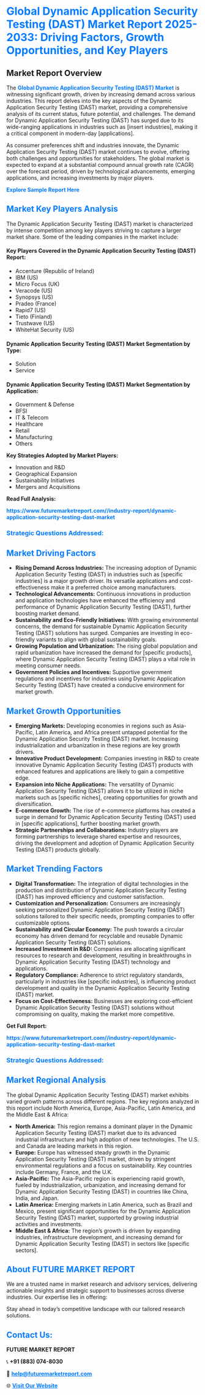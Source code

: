 <h1 style="color: #007BFF;">Global Dynamic Application Security Testing (DAST) Market Report 2025-2033: Driving Factors, Growth Opportunities, and Key Players</h1>

<section id="overview">
<h2>Market Report Overview</h2>
<p>The <a href="https://www.futuremarketreport.com//industry-report/dynamic-application-security-testing-dast-market" style="color: #007BFF; text-decoration: none;"><strong>Global Dynamic Application Security Testing (DAST) Market</strong></a> is witnessing significant growth, driven by increasing demand across various industries. This report delves into the key aspects of the Dynamic Application Security Testing (DAST) market, providing a comprehensive analysis of its current status, future potential, and challenges. The demand for Dynamic Application Security Testing (DAST) has surged due to its wide-ranging applications in industries such as [insert industries], making it a critical component in modern-day [applications].</p>
<p>As consumer preferences shift and industries innovate, the Dynamic Application Security Testing (DAST) market continues to evolve, offering both challenges and opportunities for stakeholders. The global market is expected to expand at a substantial compound annual growth rate (CAGR) over the forecast period, driven by technological advancements, emerging applications, and increasing investments by major players.</p>
</section>

<section id="overview">
<p><a href="https://www.futuremarketreport.com//request-sample/reportId=45726" style="color: #007BFF; text-decoration: none;"><strong>Explore Sample Report Here</strong></a></p>
</section>

<section id="key-players">
<h2 style="color: #007BFF;">Market Key Players Analysis</h2>
<p>The Dynamic Application Security Testing (DAST) market is characterized by intense competition among key players striving to capture a larger market share. Some of the leading companies in the market include:</p>
<h4>Key Players Covered in the Dynamic Application Security Testing (DAST) Report:</h4>
<ul><li>Accenture (Republic of Ireland)</li><li>IBM (US)</li><li>Micro Focus (UK)</li><li>Veracode (US)</li><li>Synopsys (US)</li><li>Pradeo (France)</li><li>Rapid7 (US)</li><li>Tieto (Finland)</li><li>Trustwave (US)</li><li>WhiteHat Security (US)</li></ul>
<h4>Dynamic Application Security Testing (DAST) Market Segmentation by Type:</h4>
<ul><li>Solution</li><li>Service</li></ul>

<h4>Dynamic Application Security Testing (DAST) Market Segmentation by Application:</h4>
<ul><li>Government &amp; Defense</li><li>BFSI</li><li>IT &amp; Telecom</li><li>Healthcare</li><li>Retail</li><li>Manufacturing</li><li>Others</li></ul>
<p><strong>Key Strategies Adopted by Market Players:</strong></p>
<ul>
<li>Innovation and R&D</li>
<li>Geographical Expansion</li>
<li>Sustainability Initiatives</li>
<li>Mergers and Acquisitions</li>
</ul>
</section>

<section>
<p><strong>Read Full Analysis: </strong></p><a href="https://www.futuremarketreport.com//industry-report/dynamic-application-security-testing-dast-market" style="color: #007BFF; text-decoration: none;"><strong>https://www.futuremarketreport.com//industry-report/dynamic-application-security-testing-dast-market</strong></a>
<h3 style="color: #007BFF;">Strategic Questions Addressed:</h3>
</section>

<section id="driving-factors">
<h2 style="color: #007BFF;">Market Driving Factors</h2>
<ul>
<li><strong>Rising Demand Across Industries:</strong> The increasing adoption of Dynamic Application Security Testing (DAST) in industries such as [specific industries] is a major growth driver. Its versatile applications and cost-effectiveness make it a preferred choice among manufacturers.</li>
<li><strong>Technological Advancements:</strong> Continuous innovations in production and application technologies have enhanced the efficiency and performance of Dynamic Application Security Testing (DAST), further boosting market demand.</li>
<li><strong>Sustainability and Eco-Friendly Initiatives:</strong> With growing environmental concerns, the demand for sustainable Dynamic Application Security Testing (DAST) solutions has surged. Companies are investing in eco-friendly variants to align with global sustainability goals.</li>
<li><strong>Growing Population and Urbanization:</strong> The rising global population and rapid urbanization have increased the demand for [specific products], where Dynamic Application Security Testing (DAST) plays a vital role in meeting consumer needs.</li>
<li><strong>Government Policies and Incentives:</strong> Supportive government regulations and incentives for industries using Dynamic Application Security Testing (DAST) have created a conducive environment for market growth.</li>
</ul>
</section>

<section id="growth-opportunities">
<h2 style="color: #007BFF;">Market Growth Opportunities</h2>
<ul>
<li><strong>Emerging Markets:</strong> Developing economies in regions such as Asia-Pacific, Latin America, and Africa present untapped potential for the Dynamic Application Security Testing (DAST) market. Increasing industrialization and urbanization in these regions are key growth drivers.</li>
<li><strong>Innovative Product Development:</strong> Companies investing in R&D to create innovative Dynamic Application Security Testing (DAST) products with enhanced features and applications are likely to gain a competitive edge.</li>
<li><strong>Expansion into Niche Applications:</strong> The versatility of Dynamic Application Security Testing (DAST) allows it to be utilized in niche markets such as [specific niches], creating opportunities for growth and diversification.</li>
<li><strong>E-commerce Growth:</strong> The rise of e-commerce platforms has created a surge in demand for Dynamic Application Security Testing (DAST) used in [specific applications], further boosting market growth.</li>
<li><strong>Strategic Partnerships and Collaborations:</strong> Industry players are forming partnerships to leverage shared expertise and resources, driving the development and adoption of Dynamic Application Security Testing (DAST) products globally.</li>
</ul>
</section>

<section id="trending-factors">
<h2 style="color: #007BFF;">Market Trending Factors</h2>
<ul>
<li><strong>Digital Transformation:</strong> The integration of digital technologies in the production and distribution of Dynamic Application Security Testing (DAST) has improved efficiency and customer satisfaction.</li>
<li><strong>Customization and Personalization:</strong> Consumers are increasingly seeking personalized Dynamic Application Security Testing (DAST) solutions tailored to their specific needs, prompting companies to offer customizable options.</li>
<li><strong>Sustainability and Circular Economy:</strong> The push towards a circular economy has driven demand for recyclable and reusable Dynamic Application Security Testing (DAST) solutions.</li>
<li><strong>Increased Investment in R&D:</strong> Companies are allocating significant resources to research and development, resulting in breakthroughs in Dynamic Application Security Testing (DAST) technology and applications.</li>
<li><strong>Regulatory Compliance:</strong> Adherence to strict regulatory standards, particularly in industries like [specific industries], is influencing product development and quality in the Dynamic Application Security Testing (DAST) market.</li>
<li><strong>Focus on Cost-Effectiveness:</strong> Businesses are exploring cost-efficient Dynamic Application Security Testing (DAST) solutions without compromising on quality, making the market more competitive.</li>
</ul>
</section>

<section>
<p><strong>Get Full Report: </strong></p><a href="https://www.futuremarketreport.com//industry-report/dynamic-application-security-testing-dast-market" style="color: #007BFF; text-decoration: none;"><strong>https://www.futuremarketreport.com//industry-report/dynamic-application-security-testing-dast-market</strong></a>
<h3 style="color: #007BFF;">Strategic Questions Addressed:</h3>
</section>


<section id="regional-analysis">
<h2 style="color: #007BFF;">Market Regional Analysis</h2>
<p>The global Dynamic Application Security Testing (DAST) market exhibits varied growth patterns across different regions. The key regions analyzed in this report include North America, Europe, Asia-Pacific, Latin America, and the Middle East & Africa:</p>
<ul>
<li><strong>North America:</strong> This region remains a dominant player in the Dynamic Application Security Testing (DAST) market due to its advanced industrial infrastructure and high adoption of new technologies. The U.S. and Canada are leading markets in this region.</li>
<li><strong>Europe:</strong> Europe has witnessed steady growth in the Dynamic Application Security Testing (DAST) market, driven by stringent environmental regulations and a focus on sustainability. Key countries include Germany, France, and the U.K.</li>
<li><strong>Asia-Pacific:</strong> The Asia-Pacific region is experiencing rapid growth, fueled by industrialization, urbanization, and increasing demand for Dynamic Application Security Testing (DAST) in countries like China, India, and Japan.</li>
<li><strong>Latin America:</strong> Emerging markets in Latin America, such as Brazil and Mexico, present significant opportunities for the Dynamic Application Security Testing (DAST) market, supported by growing industrial activities and investments.</li>
<li><strong>Middle East & Africa:</strong> The region’s growth is driven by expanding industries, infrastructure development, and increasing demand for Dynamic Application Security Testing (DAST) in sectors like [specific sectors].</li>
</ul>
</section>

<footer>
<h2 style="color: #007BFF;">About FUTURE MARKET REPORT</h2>
<p>We are a trusted name in market research and advisory services, delivering actionable insights and strategic support to businesses across diverse industries. Our expertise lies in offering:</p>

<p>Stay ahead in today’s competitive landscape with our tailored research solutions.</p>

<h2 style="color: #007BFF;">Contact Us:</h2>
<p><strong>FUTURE MARKET REPORT</strong></p>
<p>📞 <strong>+91 (883) 074-8030</strong></p>
<p>📧 <strong><a href="mailto:help@futuremarketreport.com" style="color: #007BFF;">help@futuremarketreport.com</a></strong></p>
<p>🌐 <strong><a href="https://www.futuremarketreport.com/" style="color: #007BFF;">Visit Our Website</a></strong></p>
</footer>